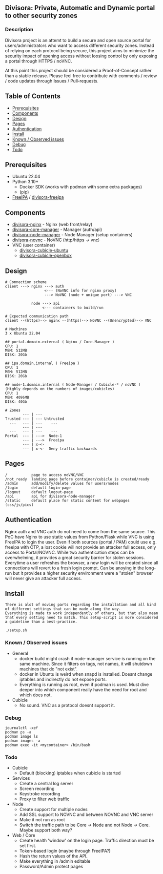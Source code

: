 ## Divisora: Private, Automatic and Dynamic portal to other security zones
### Description
Divisora project is an attemt to build a secure and open source portal for users/administrators who want to access different security zones. Instead of relying on each protocol being secure, this project aims to minimize the security impact of opening access without loosing control by only exposing a portal through HTTPS / noVNC.

At this point this project should be considered a Proof-of-Concept rather than a stable release. Please feel free to contribute with comments / review / code updates through Issues / Pull-requests.

## Table of Contents

- [Prerequisites](#Prerequisites)
- [Components](#Components)
- [Design](#Design)
- [Pages](#Pages)
- [Authentication](#Authentication)
- [Install](#Install)
- [Known / Observed issues](#KnownObservedissues)
- [Debug](#Debug)
- [Todo](#Todo)


## Prerequisites
- Ubuntu 22.04
- Python 3.10+
    - Docker SDK (works with podman with some extra packages)
    - (pip)
- [FreeIPA](https://github.com/freeipa/freeipa-container) / [divisora-freeipa](https://github.com/divisora/divisora-freeipa)

## Components
- [divisora-nginx](https://github.com/divisora/divisora-nginx) - Nginx (web front/relay)
- [divisora-core-manager](https://github.com/divisora/divisora-core-manager) - Manager (auth/api)
- [divisora-node-manager](https://github.com/divisora/divisora-node-manager) - Node Manager (setup containers)
- [divisora-novnc](https://github.com/divisora/divisora-novnc) - NoVNC (http/https -> vnc)
- VNC (user container)
    - [divisora-cubicle-ubuntu](https://github.com/divisora/divisora-cubicle-ubuntu)
    - [divisora-cubicle-openbox](https://github.com/divisora/divisora-cubicle-openbox)

## Design
```
# Connection scheme
client ---> nginx ---> auth
                  <--- (NoVNC info for nginx proxy)
                  ---> NoVNC (node + unique port) ---> VNC

            node ---> api
                 <--- containers to build/run

# Expected communication path
client --(https)--> nginx --(https)--> NoVNC --(Unencrypted)--> VNC

# Machines
3 x Ubuntu 22.04

## portal.domain.external ( Nginx / Core-Manager )
CPU: 1
MEM: 512MB
DISK: 20Gb

## ipa.domain.internal ( Freeipa )
CPU: 1
MEM: 512MB
DISK: 20Gb

## node-1.domain.internal ( Node-Manager / Cubicle-* / noVNC )
(Highly depends on the numbers of images/cubicles)
CPU: 1
MEM: 4096MB
DISK: 40Gb

# Zones
        --- | ---
Trusted --- | --- Untrusted 
  ---   --- | ---    ---
        --- | ---
  ---   --- | ---    ---        
Portal  --- | --->  Node-1
        --- | --->  Freeipa
        --- | x-<-
        --- | x-<-  Deny traffic backwards
```

## Pages
```
/           page to access noVNC/VNC
/not_ready  landing page before container/cubicle is created/ready
/admin      add/modify/delete values for users/nodes
/login      default login-page
/logout     default logout-page
/api        api for divisora-node-manager
/static     default place for static content for webpages (css/js/pics)
```

## Authentication
Nginx auth and VNC auth do not need to come from the same source. This PoC have Nginx to use static values from Python/Flask while VNC is using FreeIPA to login the user. Even if both sources (portal / PAM) could use e.g. freeipa with OTP, a lost cookie will not provide an attacker full access, only access to Portal/NOVNC. While two authentication steps can be overwhelming, it provides a great security barrier for stolen sessions. Everytime a user refreshes the browser, a new login will be created since all connections will revert to a fresh login prompt. Can be anoying in the long-run but it provides a higher security environment were a "stolen" browser will never give an attacker full access.

## Install
```
There is alot of moving parts regarding the installation and all kind of different settings that can be made along the way.
Everything is made to work independently of others, but that also mean that every setting need to match. This setup-script is more considered a guideline than a best-practice.

./setup.sh
```

### Known / Observed issues
- General
    - docker build might crash if node-manager service is running on the same machine. Since it filters on tags, not names, it will shutdown machines that do "not exist".
    - docker in Ubuntu is weird when snapd is installed. Doesnt change iptables and indirectly do not expose ports.
    - Everything is running as root, even if podman is used. Must dive deeper into which component really have the need for root and which does not.
- Cubicle
    - No sound. VNC as a protocol doesnt support it.    

### Debug
```
journalctl -xef
podman ps -a
podman image ls
podman images -a
podman exec -it <mycontainer> /bin/bash
```

### Todo
- Cubicle 
    - Default (blocking) iptables when cubicle is started
- Services
    - Create a central log server
    - Screen recording
    - Keystroke recording
    - Proxy to filter web traffic
- Node
    - Create support for multiple nodes
    - Add SSL support to NOVNC and between NOVNC and VNC server
    - Make it not run as root
    - Switch the traffic path to be Core -> Node and not Node -> Core. Maybe support both way?
- Web / Core
    - Create health 'window' on the login page. Traffic direction must be set first.
    - Token-based login (maybe through FreeIPA?)
    - Hash the return values of the API.
    - Make everything in /admin editable
    - Password/Admin protect pages
